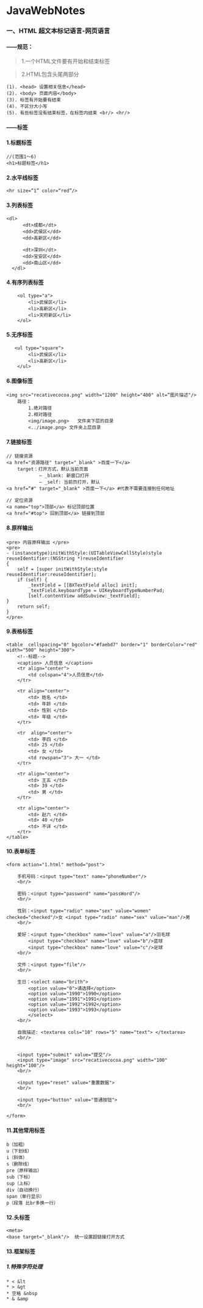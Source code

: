 # JavaWebNotes
### 一、HTML 超文本标记语言-网页语言
#### ——规范：
> 1.一个HTML文件要有开始和结束标签 <html> </html>

> 2.HTML包含头尾两部分

    (1). <head> 设置相关信息</head>
    (2). <body> 页面内容</body>
    (3). 标签有开始要有结束
    (4). 不区分大小写
    (5). 有些标签没有结束标签，在标签内结束 <br/> <hr/>

#### ——标签
#### 1.标题标签
    //(范围1～6)
    <h1>标题标签</h1>
#### 2.水平线标签
    <hr size=“1” color=“red”/>
#### 3.列表标签
	<dl>
          <dt>成都</dt>
          <dd>武侯区</dd>
          <dd>高新区</dd>

          <dt>深圳</dt>
          <dd>宝安区</dd>
          <dd>南山区</dd>
      </dl>

#### 4.有序列表标签
        <ol type="a">
            <li>武侯区</li>
            <li>高新区</li>
            <li>天府新区</li>
        </ol>
#### 5.无序标签
       <ul type="square">
            <li>武侯区</li>
            <li>高新区</li>
        </ul>
#### 6.图像标签
	<img src="recativecocoa.png" width="1200" height="400" alt=“图片描述"/>
        路径：
            1.绝对路径
            2.相对路径
            <img/image.png>   文件夹下层的目录
            <../image.png> 文件夹上层目录
#### 7.链接标签
    // 链接资源
    <a href="资源路径" target="_blank" >百度一下</a>
        target：打开方式，默认当前页面
                — _blank: 新窗口打开
                — _self: 当前页打开，默认
    <a href=“#" target="_blank" >百度一下</a> #代表不需要连接到任何地址
    
    // 定位资源
    <a name="top">顶部</a> 标记顶部位置
    <a href="#top"> 回到顶部</a> 链接到顶部

#### 8.原样输出
    <pre> 内容原样输出 </pre>
    <pre>
    - (instancetype)initWithStyle:(UITableViewCellStyle)style reuseIdentifier:(NSString *)reuseIdentifier
    {
        self = [super initWithStyle:style reuseIdentifier:reuseIdentifier];
        if (self) {
            _textField = [[BXTextField alloc] init];
            _textField.keyboardType = UIKeyboardTypeNumberPad;
            [self.contentView addSubview:_textField];
    }
        return self;
    }
    </pre>

#### 9.表格标签
    <table  cellspacing="0" bgcolor="#faebd7" border="1" borderColor="red" width="500" height="300">
        <!--标题-->
        <caption> 人员信息 </caption>
        <tr align="center">
            <td colspan="4">人员信息</td>
        </tr>

        <tr align="center">
            <td> 姓名 </td>
            <td> 年龄 </td>
            <td> 性别 </td>
            <td> 年级 </td>
        </tr>

        <tr  align="center">
            <td> 李四 </td>
            <td> 25 </td>
            <td> 女 </td>
            <td rowspan="3"> 大一 </td>
        </tr>

        <tr align="center">
            <td> 王五 </td>
            <td> 39 </td>
            <td> 男 </td>
        </tr>

        <tr align="center">
            <td> 赵六 </td>
            <td> 40 </td>
            <td> 不详 </td>
        </tr>
    </table>

#### 10.表单标签

    <form action="1.html" method="post">

        手机号码：<input type="text" name="phoneNumber"/>
        <br/>

        密码：<input type="password" name="passWord"/>
        <br/>

        性别：<input type="radio" name="sex" value="women" checked="checked"/>女 <input type="radio" name="sex" value="man"/>男
        <br/>

        爱好：<input type="checkbox" name="love" value="a"/>羽毛球
            <input type="checkbox" name="love" value="b"/>蓝球
            <input type="checkbox" name="love" value="c"/>足球
        <br/>
        
        文件：<input type="file"/>
        <br/>

        生日：<select name="brith">
            <option value="0">请选择</option>
            <option value="1990">1990</option>
            <option value="1991">1991</option>
            <option value="1992">1992</option>
            <option value="1993">1993</option>
            </select>
        <br/>

        自我描述: <textarea cols="10" rows="5" name="text"> </textarea>
        <br/>


        <input type="submit" value="提交"/>
        <input type="image" src="recativecocoa.png" width="100" height="100"/>
        <br/>

        <input type="reset" value="重置数据">
        <br/>

        <input type="button" value="普通按钮">
        <br/>

    </form>

#### 11.其他常用标签
    b（加粗）
    u（下划线）
    i（斜体）
    s（删除线）
    pre（原样输出）
    sub（下标）
    sup（上标）
    div（自动换行）
    span（单行显示）
    p（段落 比br多换一行）
    
#### 12.头标签
    <meta>
    <base target="_blank"/>  统一设置超链接打开方式
    
    
#### 13.框架标签
    
    
    
     

##### 1.特殊字符处理
	* < &lt
	* > &gt
	* 空格 &nbsp
	* & &amp
